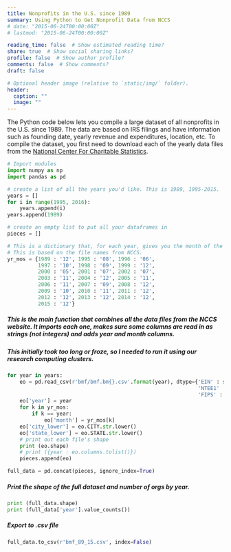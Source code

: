 ```yaml
---
title: Nonprofits in the U.S. since 1989
summary: Using Python to Get Nonprofit Data from NCCS
# date: "2015-06-24T00:00:00Z"
# lastmod: "2015-06-24T00:00:00Z"

reading_time: false  # Show estimated reading time?
share: true  # Show social sharing links?
profile: false  # Show author profile?
comments: false  # Show comments?
draft: false

# Optional header image (relative to `static/img/` folder).
header:
  caption: ""
  image: ""
---
```


The Python code below lets you compile a large dataset of all nonprofits in the U.S. since 1989. The data are based on IRS filings and have information such as founding date, yearly revenue and expenditures, location, etc. To compile the dataset, you first need to download each of the yearly data files from the [National Center For Charitable Statistics](https://nccs-data.urban.org/index.php).


```python
# Import modules
import numpy as np
import pandas as pd
```


```python
# create a list of all the years you'd like. This is 1989, 1995-2015.
years = []
for i in range(1995, 2016):
    years.append(i)
years.append(1989)
```


```python
# create an empty list to put all your dataframes in
pieces = []
```


```python
# This is a dictionary that, for each year, gives you the month of the data extraction.
# This is based on the file names from NCCS.
yr_mos = {1989 : '12', 1995 : '08', 1996 : '06', 
          1997 : '10', 1998 : '09', 1999 : '12',
          2000 : '05', 2001 : '07', 2002 : '07',
          2003 : '11', 2004 : '12', 2005 : '11',
          2006 : '11', 2007 : '09', 2008 : '12',
          2009 : '10', 2010 : '11', 2011 : '12', 
          2012 : '12', 2013 : '12', 2014 : '12',
          2015 : '12'}
```

##### This is the main function that combines all the data files from the NCCS website. It imports each one, makes sure some columns are read in as strings (not integers) and adds year and month columns. 
##### This initially took too long or froze, so I needed to run it using our research computing clusters.


```python
for year in years:
    eo = pd.read_csv(r'bmf/bmf.bm{}.csv'.format(year), dtype={'EIN' : str, 'NTEECC' : str, \
                                                              'NTEE1' : str, 'MSA_NECH' : str, \
                                                              'FIPS' : str}, low_memory = False)
    eo['year'] = year
    for k in yr_mos:
        if k == year:
            eo['month'] = yr_mos[k]
    eo['city_lower'] = eo.CITY.str.lower()
    eo['state_lower'] = eo.STATE.str.lower()
    # print out each file's shape
    print (eo.shape)
    # print ({year : eo.columns.tolist()})
    pieces.append(eo)

full_data = pd.concat(pieces, ignore_index=True)
```

##### Print the shape of the full dataset and number of orgs by year.


```python
print (full_data.shape)
print (full_data['year'].value_counts())
```

##### Export to .csv file


```python
full_data.to_csv(r'bmf_89_15.csv', index=False)
```

